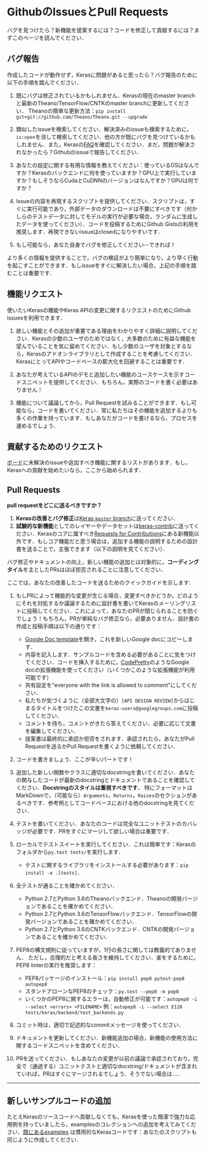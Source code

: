 # GithubのIssuesとPull Requests

バグを見つけたら？新機能を提案するには？コードを修正して貢献するには？まずこのページを読んでください．

## バグ報告

作成したコードが動作せず，Kerasに問題があると思ったら？バグ報告のために以下の手順を踏んでください．

1. 既にバグは修正されているかもしれません．Kerasの現在のmaster branchと最新のTheano/TensorFlow/CNTKのmaster branchに更新してください．
Theanoの簡単な更新方法：`pip install git+git://github.com/Theano/Theano.git --upgrade`

2. 類似したissueを検索してください．解決済みのissueも検索するために，`is:open`を消して検索してください．他の方が既にバグを見つけているかもしれません．また，Kerasの[FAQ](http://keras.io/faq/)を確認してください．まだ，問題が解決されなかったら？Githubのissueで報告してください．

3. あなたの設定に関する有用な情報を教えてください：使っているOSはなんですか？Kerasのバックエンドに何を使っていますか？GPU上で実行していますか？もしそうならCudaとCuDNNのバージョンはなんですか？GPUは何ですか？

4. Issueの内容を再現するスクリプトを提供してください．スクリプトは，すぐに実行可能であり，外部データのダウンロードは不要にすべきです（何かしらのテストデータに対してモデルの実行が必要な場合，ランダムに生成したデータを使ってください）．コードを投稿するためにGithub Gistsの利用を推奨します．再現できないissueはclosedになりやすいです．

5. もし可能なら，あなた自身でバグを修正してください--できれば！

より多くの情報を提供することで，バグの検証がより簡単になり，より早く行動を起こすことができます．もしissueをすぐに解決したい場合，上記の手順を踏むことは重要です．


## 機能リクエスト

使いたいKerasの機能やKeras APIの変更に関するリクエストのためにGithub issuesを利用できます．

1. 欲しい機能とその追加が重要である理由をわかりやすく詳細に説明してください．Kerasの少数のユーザのためではなく，大多数のために有益な機能を望んでいることを気に留めてください．もし少数のユーザを対象とするなら，Kerasのアドオンライブラリとして作成することを考慮してください．KerasにとってAPIやコードベースの膨大化を回避することは重要です．

2. あなたが考えているAPIのデモと追加したい機能のユースケースを示すコードスニペットを提供してください．もちろん，実際のコードを書く必要はありません！

3. 機能について議論してから，Pull Requestを試みることができます．もし可能なら，コードを書いてください．常に私たちはその機能を追加するよりも多くの作業を持っています．もしあなたがコードを書けるなら，プロセスを速めるでしょう．

## 貢献するためのリクエスト

[ボード](https://github.com/keras-team/keras/projects/1)に未解決のissueや追加すべき機能に関するリストがあります．もし，Kerasへの貢献を始めたいなら，ここから始められます．

## Pull Requests

**pull requestをどこに送るべきですか？**

1. **Kerasの改善とバグ修正**は[Keras `master` branch](https://github.com/keras-team/keras/tree/master)に送ってください．
2. **試験的な新機能**としてのレイヤーやデータセットは[keras-contrib](https://github.com/farizrahman4u/keras-contrib)に送ってください．Kerasのコアに属すべき[Requests for Contributions](https://github.com/keras-team/keras/projects/1)にある新機能以外です．もしコア機能だと思う場合は，追加する機能の説明するための設計書を送ることで，主張できます（以下の説明を見てください）．

バグ修正やドキュメントの向上，新しい機能の追加とは対象的に，**コーディングタイル**を主としたPRsはほぼ拒否されることに注意してください．

ここでは，あなたの改善したコードを送るためのクイックガイドを示します:

1. もしPRによって機能的な変更が生じる場合，変更すべきかどうか，どのようにそれを対処するか議論するために設計書を書いてKerasのメーリングリストに投稿してください．これによって，あなたのPRが閉じられることを防ぐでしょう！もちろん，PRが単純なバグ修正なら，必要ありません．設計書の作成と投稿手順は以下の通りです：
    - [Google Doc template](https://docs.google.com/document/d/1ZXNfce77LDW9tFAj6U5ctaJmI5mT7CQXOFMEAZo-mAA/edit#)を開き，これを新しいGoogle docにコピーします．
    - 内容を記入します．サンプルコードを含める必要があることに気をつけてください．コードを挿入するために，[CodePretty](https://chrome.google.com/webstore/detail/code-pretty/igjbncgfgnfpbnifnnlcmjfbnidkndnh?hl=en)のようなGoogle docの拡張機能を使ってください（いくつかこのような拡張機能が利用可能です）
    - 共有設定を"everyone with the link is allowed to comment"にしてください．
    - 私たちが気づくように（全部大文字の）`[API DESIGN REVIEW]`からはじまるタイトルをつけたこの文書を`keras-users@googlegroups.com`に投稿してください．
    - コメントを待ち，コメントがきたら答えてください．必要に応じて文書を編集してください．
    - 提案書は最終的に承認か拒否をされます．承認されたら，あなたがPull Requestを送るかPull Requestを書くように依頼してください．

2. コードを書きましょう．ここが辛いパートです！

3. 追加した新しい関数やクラスに適切なdocstringを書いてください．あなたの関与したコードが最新のdocstringとドキュメントであることを確認してください．**Docstringのスタイルは重視すべきです．**
特にフォーマットはMarkDownで，（可能なら）`Arguments`，`Returns`，`Raises`のセクションがあるべきです．参考例としてコードベースにおける他のdocstringを見てください．

4. テストを書いてください．あなたのコードは完全なユニットテストのカバレッジが必要です．PRをすぐにマージして欲しい場合は重要です．

5. ローカルでテストスイートを実行してください．これは簡単です：Kerasのフォルダから`py.test tests/`を実行します．
    - テストに関するライブラリをインストールする必要があります：`pip install -e .[tests]`．

6. 全テストが通ることを確かめてください．
    - Python 2.7とPython 3.6のTheanoバックエンド．Theanoの開発バージョンであることを確かめてください．
    - Python 2.7とPython 3.6のTensorFlowバックエンド．TensorFlowの開発バージョンであることを確かめてください．
    - Python 2.7とPython 3.6のCNTKバックエンド．CNTKの開発バージョンであることを確かめてください．

7. PEP8の構文規則に従っていますが，1行の長さに関しては教義的でありません．
ただし，合理的だと考える長さを維持してください．楽をするために，PEP8 linterの実行を推奨します：
    - PEP8パッケージのインストール：`pip install pep8 pytest-pep8 autopep8`
    - スタンドアローンなPEP8のチェック：`py.test --pep8 -m pep8`
    - いくつかのPEP8に関するエラーは，自動修正が可能です：`autopep8 -i --select <errors> <FILENAME>` 例：`autopep8 -i --select E128 tests/keras/backend/test_backends.py`

8. コミット時は，適切で記述的なcommitメッセージを使ってください．

9. ドキュメントを更新してください．新機能追加の場合，新機能の使用方法に関するコードスニペットを含めてください．

10. PRを送ってください．もしあなたの変更が以前の議論で承認されており，完全で（通過する）ユニットテストと適切なdocstring/ドキュメントが含まれていれば，PRはすぐにマージされるでしょう．そうでない場合は．．．

----

## 新しいサンプルコードの追加

たとえKerasのソースコードへ貢献しなくても，Kerasを使った簡潔で強力な応用例を持っていましたら，examplesのコレクションへの追加を考えてみてください．[既にあるexamples](https://github.com/keras-team/keras/tree/master/examples) は慣用的なKerasコードです：あなたのスクリプトも同じように作成してください．
